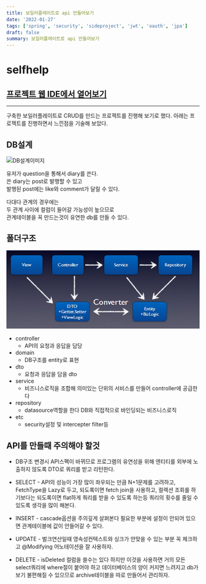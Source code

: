 ```yaml
---
title: 보일러플레이트로 api 만들어보기
date: '2022-01-27'
tags: ['spring', 'security', 'sideproject', 'jwt', 'oauth', 'jpa']
draft: false
summary: 보일러플레이트로 api 만들어보기
---
```


# selfhelp

## [프로젝트 웹 IDE에서 열어보기](https://github1s.com/abhidhamma-java/selfhelp)

---

구축한 보일러플레이트로
CRUD를 만드는 프로젝트를 진행해 보기로 했다.
아래는 프로젝트를 진행하면서 느낀점을 기술해 보았다.

## DB설계

![DB설계이미지](/static/images/md-images/ee3d012a4729264f8e06c7f3bab74eb66e9944a487e041e0474dc2e2566cd5b2.png)

유저가 question을 통해서 diary를 쓴다.  
쓴 diary는 post로 발행할 수 있고  
발행된 post에는 like와 comment가 달릴 수 있다.

다대다 관계의 경우에는  
두 관계 사이에 컬럼이 들어갈 가능성이 높으므로  
관계테이블을 꼭 만드는것이 유연한 db를 만들 수 있다.

## 폴더구조

![picture 9](../../public/static/images/md-images/0b79e1bf861bc34004557917cf9e0659a7bff9da216e1c96fa6245a18e8cd64a.png)

- controller
  - API의 요청과 응답을 담당
- domain
  - DB구조를 entity로 표현
- dto
  - 요청과 응답을 담을 dto
- service
  - 비즈니스로직을 조합해 의미있는 단위의 서비스를 만들어 controller에 공급한다
- repository
  - datasource역할을 한다 DB와 직접적으로 바인딩되는 비즈니스로직
- etc
  - security설정 및 intercepter filter등

## API를 만들때 주의해야 할것

- DB구조 변경시 API스펙이 바뀌므로 프로그램의 유연성을 위해 엔티티를 외부에 노출하지 않도록 DTO로 쿼리를 받고 리턴한다.

- SELECT - API의 성능이 가장 많이 좌우되는 만큼 N+1문제를 고려하고, FetchType을 Lazy로 두고, 되도록이면 fetch join을 사용하고, 컬렉션 조회를 하기보다는 되도록이면 flat하게 쿼리를 받을 수 있도록 하는등 쿼리의 횟수를 줄일 수 있도록 생각을 많이 해본다.
- INSERT - cascade옵션을 주의깊게 살펴본다 필요한 부분에 설정이 안되어 있으면 관계테이블에 값이 안들어갈 수 있다.
- UPDATE - 벌크연산일때 영속성컨텍스트와 싱크가 안맞을 수 있는 부분 꼭 체크하고 @Modifying 어노테이션을 잘 사용하자.
- DELETE - isDeleted 컬럼을 쓸수는 있다 하지만 이것을 사용하면 거의 모든 select쿼리에 where절이 붙어야 하고 데이터베이스의 양이 커지면 느려지고 db가 보기 불편해질 수 있으므로 archive테이블을 따로 만들어서 관리하자.
